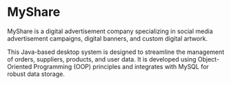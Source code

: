 # MyShare

MyShare is a digital advertisement company specializing in social media advertisement campaigns, digital banners, and custom digital artwork.

This Java-based desktop system is designed to streamline the management of orders, suppliers, products, and user data. It is developed using Object-Oriented Programming (OOP) principles and integrates with MySQL for robust data storage.
